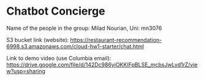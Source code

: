 # Chatbot Concierge #

Name of the people in the group: 
Milad Nourian, Uni: mn3076

S3 bucket link (website): https://restaurant-recommendation-6998.s3.amazonaws.com/cloud-hw1-starter/chat.html

Link to demo video (use Columbia email): 
https://drive.google.com/file/d/142Dc986yiOKKIFpBLSE_mcbsJwLvd1rZ/view?usp=sharing
